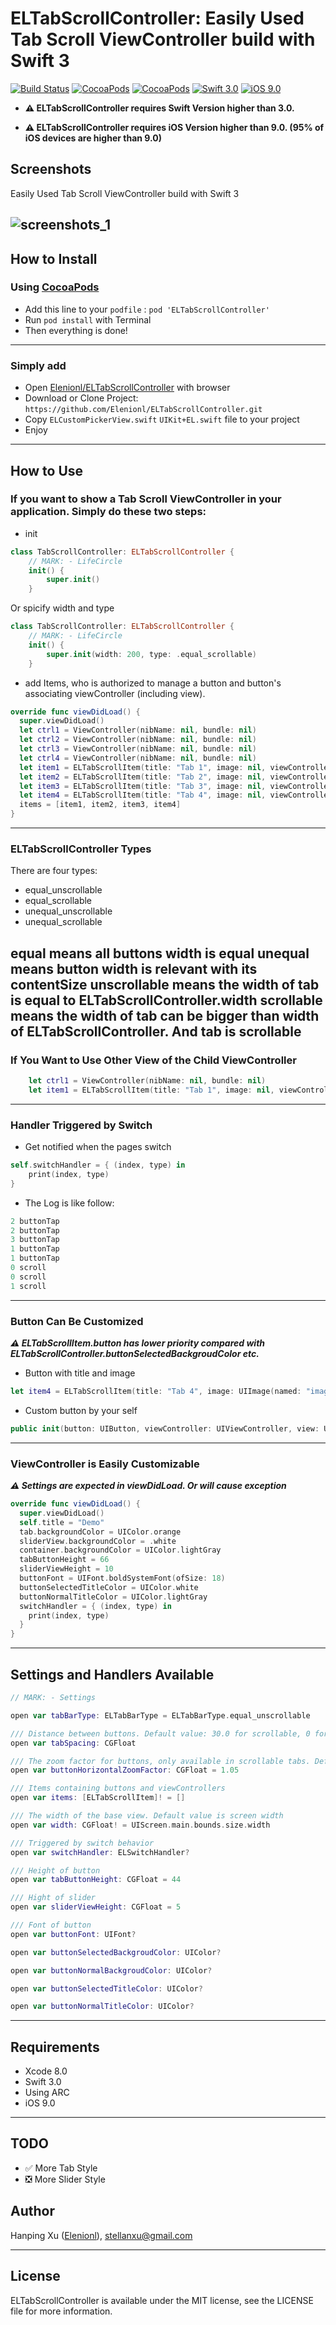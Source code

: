 ELTabScrollController: Easily Used Tab Scroll ViewController build with Swift 3
======================================

[![Build Status](https://travis-ci.org/Elenionl/ELTabScrollController.svg?branch=master)](https://travis-ci.org/Elenionl/ELTabScrollController)
[![CocoaPods](https://img.shields.io/cocoapods/v/ELTabScrollController.svg?style=flat)](https://cocoapods.org/pods/ELTabScrollController)
[![CocoaPods](https://img.shields.io/cocoapods/l/ELTabScrollController.svg?style=flat)](https://cocoapods.org/pods/ELTabScrollController)
[![Swift 3.0](https://img.shields.io/badge/Swift-3.0-blue.svg)](https://img.shields.io/badge/Swift-3.0-blue.svg)
[![iOS 9.0](https://img.shields.io/badge/iOS-9.0-blue.svg)](https://img.shields.io/badge/iOS-9.0-blue.svg)

* **:warning: ELTabScrollController requires Swift Version higher than 3.0.**


* **:warning: ELTabScrollController requires iOS Version higher than 9.0. (95% of iOS devices are higher than 9.0)**
<!-- ## 请点击[中文说明](https://github.com/Elenionl/ELTabScrollController/blob/master/README%20IN%20CHINESE.md) -->


## Screenshots
Easily Used Tab Scroll ViewController build with Swift 3


![screenshots_1](https://raw.githubusercontent.com/Elenionl/ELTabScrollController/master/screenshots/2017-04-23%2000.40.02.gif)
----------------------

## How to Install

### Using [CocoaPods](http://cocoapods.org)

* Add this line to your ``podfile`` :
``pod 'ELTabScrollController'``
* Run `pod install` with Terminal
* Then everything is done!
-----------------------
### Simply add

* Open [Elenionl/ELTabScrollController](https://github.com/Elenionl/ELTabScrollController) with browser
* Download or Clone Project: ``https://github.com/Elenionl/ELTabScrollController.git``
* Copy ``ELCustomPickerView.swift`` ``UIKit+EL.swift`` file to your project
* Enjoy
-------------

## How to Use

### If you want to show a Tab Scroll ViewController in your application. Simply do these two steps:
* init
```Swift
class TabScrollController: ELTabScrollController {
    // MARK: - LifeCircle
    init() {
        super.init()
    }
```
Or spicify width and type
```Swift
class TabScrollController: ELTabScrollController {
    // MARK: - LifeCircle
    init() {
        super.init(width: 200, type: .equal_scrollable)
    }
```
* add Items, who is authorized to manage a button and button's associating viewController (including view).
```Swift
override func viewDidLoad() {
  super.viewDidLoad()
  let ctrl1 = ViewController(nibName: nil, bundle: nil)
  let ctrl2 = ViewController(nibName: nil, bundle: nil)
  let ctrl3 = ViewController(nibName: nil, bundle: nil)
  let ctrl4 = ViewController(nibName: nil, bundle: nil)
  let item1 = ELTabScrollItem(title: "Tab 1", image: nil, viewController: ctrl1, view: nil)
  let item2 = ELTabScrollItem(title: "Tab 2", image: nil, viewController: ctrl2, view: nil)
  let item3 = ELTabScrollItem(title: "Tab 3", image: nil, viewController: ctrl3, view: nil)
  let item4 = ELTabScrollItem(title: "Tab 4", image: nil, viewController: ctrl4, view: nil)
  items = [item1, item2, item3, item4]
}
```
----------------------
### ELTabScrollController Types
There are four types:
* equal_unscrollable
* equal_scrollable
* unequal_unscrollable
* unequal_scrollable

**equal** means all buttons width is equal
**unequal** means button width is relevant with its contentSize
**unscrollable** means the width of tab is equal to ELTabScrollController.width
**scrollable** means the width of tab can be bigger than width of ELTabScrollController. And tab is scrollable
----------------------
### If You Want to Use Other View of the Child ViewController

```Swift
    let ctrl1 = ViewController(nibName: nil, bundle: nil)
    let item1 = ELTabScrollItem(title: "Tab 1", image: nil, viewController: ctrl1, view: ctrl1.tableView)
```
--------------
### Handler Triggered by Switch

* Get notified when the pages switch
```Swift
self.switchHandler = { (index, type) in
    print(index, type)
}
```
* The Log is like follow:
```Swift
2 buttonTap
2 buttonTap
3 buttonTap
1 buttonTap
1 buttonTap
0 scroll
0 scroll
1 scroll
```
--------------------------
### Button Can Be Customized
***:warning: ELTabScrollItem.button has lower priority compared with ELTabScrollController.buttonSelectedBackgroudColor etc.***
* Button with title and image
```Swift
let item4 = ELTabScrollItem(title: "Tab 4", image: UIImage(named: "image"), viewController: ctrl4, view: nil)
```
* Custom button by your self
```Swift
public init(button: UIButton, viewController: UIViewController, view: UIView?)
```
--------------------
### ViewController is Easily Customizable
***:warning: Settings are expected in viewDidLoad. Or will cause exception***
```Swift
override func viewDidLoad() {
  super.viewDidLoad()
  self.title = "Demo"
  tab.backgroundColor = UIColor.orange
  sliderView.backgroundColor = .white
  container.backgroundColor = UIColor.lightGray
  tabButtonHeight = 66
  sliderViewHeight = 10
  buttonFont = UIFont.boldSystemFont(ofSize: 18)
  buttonSelectedTitleColor = UIColor.white
  buttonNormalTitleColor = UIColor.lightGray
  switchHandler = { (index, type) in
    print(index, type)
  }
}
```
-----------------
## Settings and Handlers Available

```Swift
// MARK: - Settings

open var tabBarType: ELTabBarType = ELTabBarType.equal_unscrollable

/// Distance between buttons. Default value: 30.0 for scrollable, 0 for unscrollable.
open var tabSpacing: CGFloat

/// The zoom factor for buttons, only available in scrollable tabs. Default value: 1.05
open var buttonHorizontalZoomFactor: CGFloat = 1.05

/// Items containing buttons and viewControllers
open var items: [ELTabScrollItem]! = []

/// The width of the base view. Default value is screen width
open var width: CGFloat! = UIScreen.main.bounds.size.width

/// Triggered by switch behavior
open var switchHandler: ELSwitchHandler?

/// Height of button
open var tabButtonHeight: CGFloat = 44

/// Hight of slider
open var sliderViewHeight: CGFloat = 5

/// Font of button
open var buttonFont: UIFont?

open var buttonSelectedBackgroudColor: UIColor?

open var buttonNormalBackgroudColor: UIColor?

open var buttonSelectedTitleColor: UIColor?

open var buttonNormalTitleColor: UIColor?

```
------------
## Requirements

* Xcode 8.0
* Swift 3.0
* Using ARC
* iOS 9.0
--------------

## TODO

* ✅  More Tab Style
* ❎  More Slider Style

## Author

Hanping Xu ([Elenionl](https://github.com/Elenionl)), stellanxu@gmail.com


--------------------------
## License

ELTabScrollController is available under the MIT license, see the LICENSE file for more information.   
